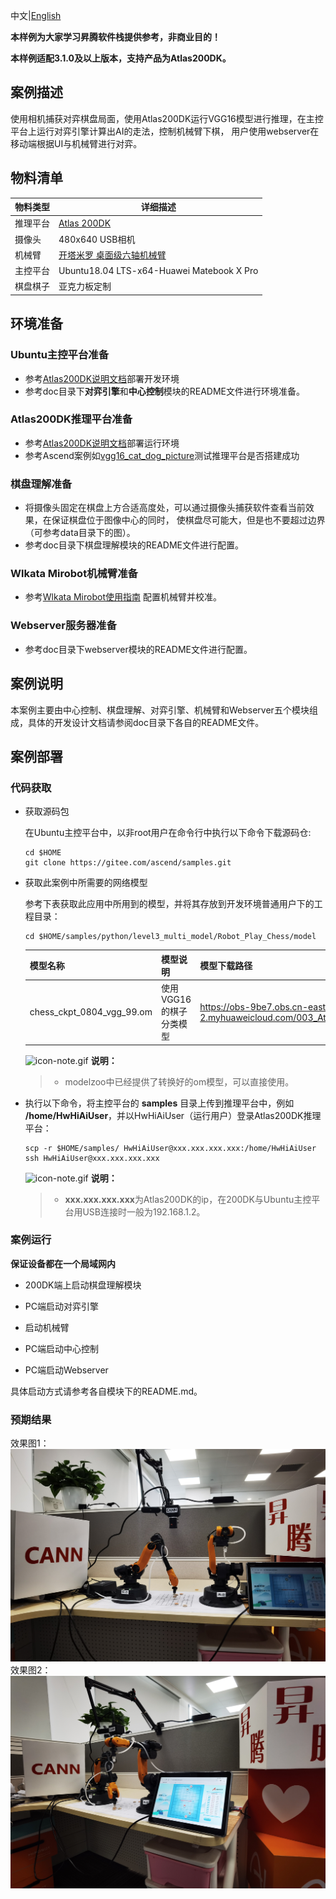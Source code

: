 中文|[English](README.md)


**本样例为大家学习昇腾软件栈提供参考，非商业目的！**

**本样例适配3.1.0及以上版本，支持产品为Atlas200DK。**

## 案例描述
使用相机捕获对弈棋盘局面，使用Atlas200DK运行VGG16模型进行推理，在主控平台上运行对弈引擎计算出AI的走法，控制机械臂下棋，
用户使用webserver在移动端根据UI与机械臂进行对弈。

## 物料清单
|**物料类型**|**详细描述**|
|---|---|
|推理平台|[Atlas 200DK](https://www.hiascend.com/document/detail/zh/Atlas200DKDeveloperKit/1013/environment/atlased_04_0001.html)|
|摄像头|480x640 USB相机|
|机械臂|[开塔米罗 桌面级六轴机械臂](http://cn.wlkata.com/cn_mirobot_robot_wlkata.php)|
|主控平台|Ubuntu18.04 LTS-x64-Huawei Matebook X Pro|
|棋盘棋子|亚克力板定制|

## 环境准备
### Ubuntu主控平台准备
- 参考[Atlas200DK说明文档]( https://www.hiascend.com/document/detail/zh/Atlas200DKDeveloperKit/1013/environment/atlased_04_0001.html )部署开发环境
- 参考doc目录下**对弈引擎**和**中心控制**模块的README文件进行环境准备。
### Atlas200DK推理平台准备
- 参考[Atlas200DK说明文档]( https://www.hiascend.com/document/detail/zh/Atlas200DKDeveloperKit/1013/environment/atlased_04_0001.html )部署运行环境
- 参考Ascend案例如[vgg16_cat_dog_picture]( https://gitee.com/ascend/samples/tree/master/python/level2_simple_inference/1_classification/vgg16_cat_dog_picture )测试推理平台是否搭建成功
### 棋盘理解准备
- 将摄像头固定在棋盘上方合适高度处，可以通过摄像头捕获软件查看当前效果，在保证棋盘位于图像中心的同时，
使棋盘尽可能大，但是也不要超过边界（可参考data目录下的图）。
- 参考doc目录下棋盘理解模块的README文件进行配置。
### Wlkata Mirobot机械臂准备
- 参考[Wlkata Mirobot使用指南](https://lin-nice.github.io/mirobot_gitbook/) 配置机械臂并校准。
### Webserver服务器准备
- 参考doc目录下webserver模块的README文件进行配置。

## 案例说明
本案例主要由中心控制、棋盘理解、对弈引擎、机械臂和Webserver五个模块组成，具体的开发设计文档请参阅doc目录下各自的README文件。

## 案例部署
### 代码获取
- 获取源码包

   在Ubuntu主控平台中，以非root用户在命令行中执行以下命令下载源码仓:
    ```shell
    cd $HOME
    git clone https://gitee.com/ascend/samples.git
    ```

- 获取此案例中所需要的网络模型
 
    参考下表获取此应用中所用到的模型，并将其存放到开发环境普通用户下的工程目录：
    ```shell
    cd $HOME/samples/python/level3_multi_model/Robot_Play_Chess/model
    ```
    
    |  **模型名称**  |  **模型说明**  |  **模型下载路径**  |
    |---|---|---|
    | chess_ckpt_0804_vgg_99.om |  使用VGG16的棋子分类模型 |  https://obs-9be7.obs.cn-east-2.myhuaweicloud.com/003_Atc_Models/AE/ATC%20Model/robot_play_chess/chess_ckpt_0804_vgg_99.om |

    ![](https://images.gitee.com/uploads/images/2020/1106/160652_6146f6a4_5395865.gif "icon-note.gif") **说明：**  
    > - modelzoo中已经提供了转换好的om模型，可以直接使用。
   
- 执行以下命令，将主控平台的 **samples** 目录上传到推理平台中，例如 **/home/HwHiAiUser**，并以HwHiAiUser（运行用户）登录Atlas200DK推理平台：
    
    ```shell
    scp -r $HOME/samples/ HwHiAiUser@xxx.xxx.xxx.xxx:/home/HwHiAiUser
    ssh HwHiAiUser@xxx.xxx.xxx.xxx 
    ```
   
    ![](https://images.gitee.com/uploads/images/2020/1106/160652_6146f6a4_5395865.gif "icon-note.gif") **说明：**    
    > - **xxx.xxx.xxx.xxx**为Atlas200DK的ip，在200DK与Ubuntu主控平台用USB连接时一般为192.168.1.2。

### 案例运行

**保证设备都在一个局域网内**

- 200DK端上启动棋盘理解模块
 
- PC端启动对弈引擎
  
- 启动机械臂

- PC端启动中心控制

- PC端启动Webserver

具体启动方式请参考各自模块下的README.md。


### 预期结果
效果图1：
![效果图1](./doc/IMG_20210916_111735.jpg)
效果图2：
![效果图2](./doc/IMG_20210916_111621.jpg)

